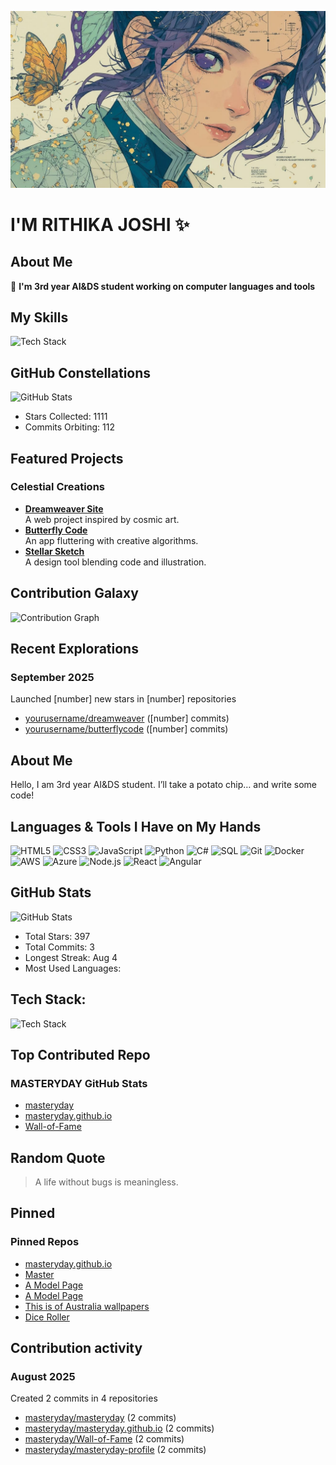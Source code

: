 ![Banner](https://github.com/rithikajoshi0-0/rrr/blob/main/shinobu.jpeg) <!-- Replace with your uploaded image URL, e.g., assets/banner.jpg -->

# I'M RITHIKA JOSHI ✨
## About Me
🌸 **I'm 3rd year AI&DS student working on computer languages and tools**


## My Skills
![Tech Stack](https://skillicons.dev/icons?i=html,css,js,react,python,git,docker,aws,azure,react,angular)

## GitHub Constellations
![GitHub Stats](https://github-readme-stats.vercel.app/api?username=yourusername&show_icons=true&theme=radical)  
- Stars Collected: 1111
- Commits Orbiting: 112
  

## Featured Projects
### Celestial Creations
- **[Dreamweaver Site](https://github.com/rithikajoshi0-0/dreamweaver)**  
  A web project inspired by cosmic art.  
- **[Butterfly Code](https://github.com/rithikajoshi0-0/butterflycode)**  
  An app fluttering with creative algorithms.  
- **[Stellar Sketch](https://github.com/rithikajoshi0-0/stellarsketch)**  
  A design tool blending code and illustration.  

## Contribution Galaxy
![Contribution Graph](https://ghchart.rshah.org/rithikajoshi0-0)

## Recent Explorations
### September 2025
Launched [number] new stars in [number] repositories  
- [yourusername/dreamweaver](https://github.com/yourusername/dreamweaver) ([number] commits)  
- [yourusername/butterflycode](https://github.com/yourusername/butterflycode) ([number] commits)
## About Me  

Hello, I am 3rd year AI&DS student.
I’ll take a potato chip… and write some code!



## Languages & Tools I Have on My Hands
![HTML5](https://img.shields.io/badge/HTML5-E34F26?style=for-the-badge&logo=html5&logoColor=white) ![CSS3](https://img.shields.io/badge/CSS3-1572B6?style=for-the-badge&logo=css3&logoColor=white) ![JavaScript](https://img.shields.io/badge/JavaScript-F7DF1E?style=for-the-badge&logo=javascript&logoColor=black) ![Python](https://img.shields.io/badge/Python-3776AB?style=for-the-badge&logo=python&logoColor=white) ![C#](https://img.shields.io/badge/C%23-239120?style=for-the-badge&logo=c-sharp&logoColor=white) ![SQL](https://img.shields.io/badge/SQL-4479A1?style=for-the-badge&logo=sql&logoColor=white) ![Git](https://img.shields.io/badge/Git-F05032?style=for-the-badge&logo=git&logoColor=white) ![Docker](https://img.shields.io/badge/Docker-2496ED?style=for-the-badge&logo=docker&logoColor=white) ![AWS](https://img.shields.io/badge/AWS-232F3E?style=for-the-badge&logo=amazon-aws&logoColor=white) ![Azure](https://img.shields.io/badge/Azure-0078D4?style=for-the-badge&logo=microsoft-azure&logoColor=white) ![Node.js](https://img.shields.io/badge/Node.js-339933?style=for-the-badge&logo=nodedotjs&logoColor=white) ![React](https://img.shields.io/badge/React-61DAFB?style=for-the-badge&logo=react&logoColor=black) ![Angular](https://img.shields.io/badge/Angular-DD0031?style=for-the-badge&logo=angular&logoColor=white)

## GitHub Stats
![GitHub Stats](https://github-readme-stats.vercel.app/api?username=yourusername&show_icons=true&theme=radical)  
- Total Stars: 397  
- Total Commits: 3  
- Longest Streak: Aug 4  
- Most Used Languages:  

## Tech Stack:
![Tech Stack](https://skillicons.dev/icons?i=html,css,js,python,csharp,sql,git,docker,aws,azure,node,react,angular)

## Top Contributed Repo
### MASTERYDAY GitHub Stats
- [masteryday](https://github.com/yourusername/masteryday)  
- [masteryday.github.io](https://github.com/yourusername/masteryday.github.io)  
- [Wall-of-Fame](https://github.com/yourusername/Wall-of-Fame)  

## Random Quote
> A life without bugs is meaningless.

## Pinned
### Pinned Repos
- [masteryday.github.io](https://github.com/yourusername/masteryday.github.io)  
- [Master](https://github.com/yourusername/master)  
- [A Model Page](https://github.com/yourusername/amodelpage)  
- [A Model Page](https://github.com/yourusername/amodelpage2)  
- [This is of Australia wallpapers](https://github.com/yourusername/australiawallpapers)  
- [Dice Roller](https://github.com/yourusername/diceroller)


## Contribution activity
### August 2025
Created 2 commits in 4 repositories  
- [masteryday/masteryday](https://github.com/rithikajoshi0-0/masteryday) (2 commits)  
- [masteryday/masteryday.github.io](https://github.com/rithikajoshi0-0/masteryday.github.io) (2 commits)  
- [masteryday/Wall-of-Fame](https://github.com/rithikajoshi0-0/Wall-of-Fame) (2 commits)  
- [masteryday/masteryday-profile](https://github.com/rithikajoshi0-0/masteryday-profile) (2 commits)
